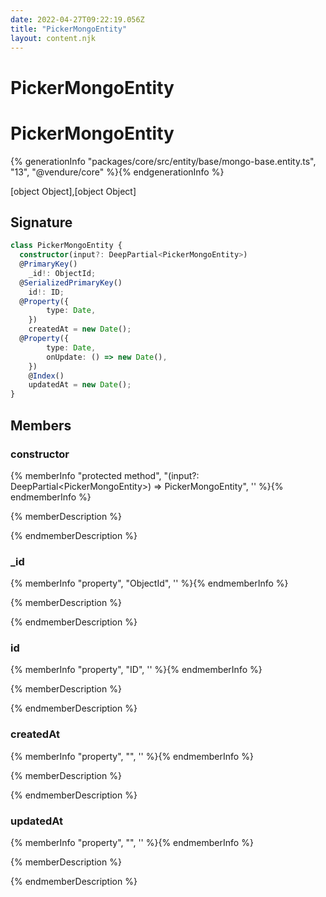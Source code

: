 ```yaml
---
date: 2022-04-27T09:22:19.056Z
title: "PickerMongoEntity"
layout: content.njk
---
```

[comment]: <> (这个文件是从 PickerCC 源码中生，不要修改。请使用 "docs:build" 脚本命令生成。)

# PickerMongoEntity


# PickerMongoEntity

{% generationInfo "packages/core/src/entity/base/mongo-base.entity.ts", "13", "@vendure/core" %}{% endgenerationInfo %}

[object Object],[object Object]

## Signature

```typescript
class PickerMongoEntity {
  constructor(input?: DeepPartial<PickerMongoEntity>)
  @PrimaryKey()
    _id!: ObjectId;
  @SerializedPrimaryKey()
    id!: ID;
  @Property({
        type: Date,
    })
    createdAt = new Date();
  @Property({
        type: Date,
        onUpdate: () => new Date(),
    })
    @Index()
    updatedAt = new Date();
}
```
## Members

### constructor

{% memberInfo "protected method", "(input?: DeepPartial&#60;PickerMongoEntity&#62;) => PickerMongoEntity", '' %}{% endmemberInfo %}

{% memberDescription %}

            

{% endmemberDescription %}

### _id

{% memberInfo "property", "ObjectId", '' %}{% endmemberInfo %}

{% memberDescription %}

            

{% endmemberDescription %}

### id

{% memberInfo "property", "ID", '' %}{% endmemberInfo %}

{% memberDescription %}

            

{% endmemberDescription %}

### createdAt

{% memberInfo "property", "", '' %}{% endmemberInfo %}

{% memberDescription %}

            

{% endmemberDescription %}

### updatedAt

{% memberInfo "property", "", '' %}{% endmemberInfo %}

{% memberDescription %}

            

{% endmemberDescription %}


